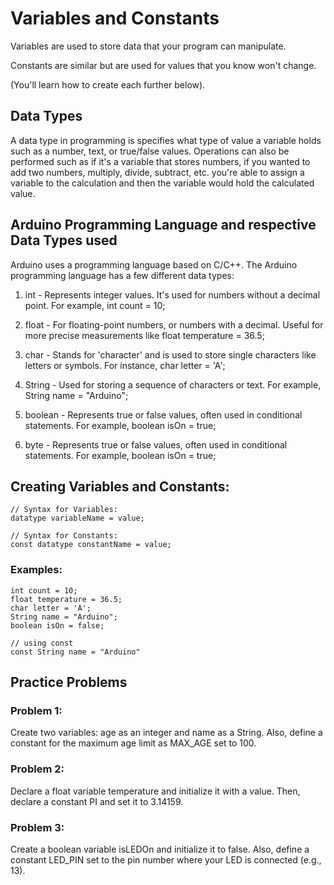 # Variables and Constants

Variables are used to store data that your program can manipulate.

Constants are similar but are used for values that you know won't change.

(You'll learn how to create each further below).

## Data Types

A data type in programming is specifies what type of value a variable holds such as a number, text, or true/false values. Operations can also be performed such as if it's a variable that stores numbers, if you wanted to add two numbers, multiply, divide, subtract, etc. you're able to assign a variable to the calculation and then the variable would hold the calculated value.

## Arduino Programming Language and respective Data Types used

Arduino uses a programming language based on C/C++. The Arduino programming language has a few different data types:

1. int - Represents integer values. It's used for numbers without a decimal point. For example, int count = 10;

2. float - For floating-point numbers, or numbers with a decimal. Useful for more precise measurements like float temperature = 36.5;

3. char - Stands for 'character' and is used to store single characters like letters or symbols. For instance, char letter = 'A';

4. String - Used for storing a sequence of characters or text. For example, String name = "Arduino";

5. boolean - Represents true or false values, often used in conditional statements. For example, boolean isOn = true;

6. byte - Represents true or false values, often used in conditional statements. For example, boolean isOn = true;

## Creating Variables and Constants:

```
// Syntax for Variables:
datatype variableName = value;

// Syntax for Constants:
const datatype constantName = value;
```

### Examples:

```
int count = 10;
float temperature = 36.5;
char letter = 'A';
String name = "Arduino";
boolean isOn = false;

// using const
const String name = "Arduino"
```

## Practice Problems

### Problem 1:

Create two variables: age as an integer and name as a String. Also, define a constant for the maximum age limit as MAX_AGE set to 100.

### Problem 2:

Declare a float variable temperature and initialize it with a value. Then, declare a constant PI and set it to 3.14159.

### Problem 3:

Create a boolean variable isLEDOn and initialize it to false. Also, define a constant LED_PIN set to the pin number where your LED is connected (e.g., 13).
